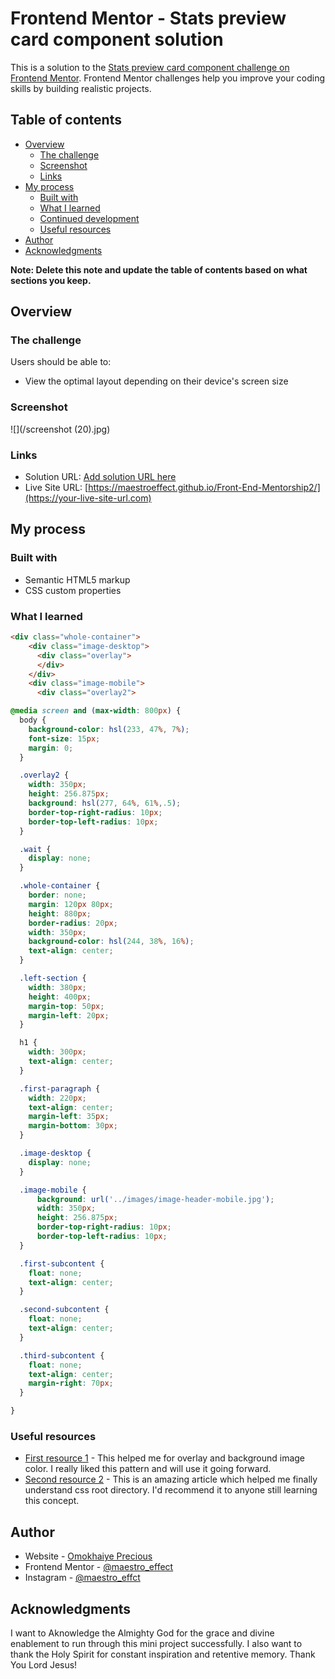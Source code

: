 # Frontend Mentor - Stats preview card component solution

This is a solution to the [Stats preview card component challenge on Frontend Mentor](https://www.frontendmentor.io/challenges/stats-preview-card-component-8JqbgoU62). Frontend Mentor challenges help you improve your coding skills by building realistic projects. 

## Table of contents

- [Overview](#overview)
  - [The challenge](#the-challenge)
  - [Screenshot](#screenshot)
  - [Links](#links)
- [My process](#my-process)
  - [Built with](#built-with)
  - [What I learned](#what-i-learned)
  - [Continued development](#continued-development)
  - [Useful resources](#useful-resources)
- [Author](#author)
- [Acknowledgments](#acknowledgments)

**Note: Delete this note and update the table of contents based on what sections you keep.**

## Overview

### The challenge

Users should be able to:

- View the optimal layout depending on their device's screen size

### Screenshot

![](/screenshot (20).jpg)

### Links

- Solution URL: [Add solution URL here](https://your-solution-url.com)
- Live Site URL: [https://maestroeffect.github.io/Front-End-Mentorship2/](https://your-live-site-url.com)

## My process

### Built with

- Semantic HTML5 markup
- CSS custom properties

### What I learned

```html
<div class="whole-container">
    <div class="image-desktop">
      <div class="overlay">
      </div>
    </div>
    <div class="image-mobile">
      <div class="overlay2">
```
```css
@media screen and (max-width: 800px) {
  body {
    background-color: hsl(233, 47%, 7%);
    font-size: 15px;
    margin: 0;
  }

  .overlay2 {
    width: 350px;
    height: 256.875px;
    background: hsl(277, 64%, 61%,.5);
    border-top-right-radius: 10px;
    border-top-left-radius: 10px;
  }

  .wait {
    display: none;
  }

  .whole-container {
    border: none;
    margin: 120px 80px;
    height: 880px;
    border-radius: 20px;
    width: 350px;
    background-color: hsl(244, 38%, 16%);
    text-align: center;
  }

  .left-section {
    width: 380px;
    height: 400px;
    margin-top: 50px;
    margin-left: 20px;
  }

  h1 {
    width: 300px;
    text-align: center;
  }

  .first-paragraph {
    width: 220px;
    text-align: center;
    margin-left: 35px;
    margin-bottom: 30px;
  }

  .image-desktop {
    display: none;
  }

  .image-mobile {
      background: url('../images/image-header-mobile.jpg');
      width: 350px;
      height: 256.875px;
      border-top-right-radius: 10px;
      border-top-left-radius: 10px;
  }

  .first-subcontent {
    float: none;
    text-align: center;
  }

  .second-subcontent {
    float: none;
    text-align: center;
  }

  .third-subcontent {
    float: none;
    text-align: center;
    margin-right: 70px;
  }

}
```
### Useful resources

- [First resource 1](https://www.youtube.com/watch?v=ZJZtmD3H9Sc) - This helped me for overlay and background image color. I really liked this pattern and will use it going forward.
- [Second resource 2](https://stackoverflow.com/questions/7037959/css-root-directory) - This is an amazing article which helped me finally understand css root directory. I'd recommend it to anyone still learning this concept.

## Author

- Website - [Omokhaiye Precious](https://maestroeffect.github.io/Front-End-Mentorship2/)
- Frontend Mentor - [@maestro_effect](https://www.frontendmentor.io/profile/maestro_effect)
- Instagram - [@maestro_effct](https://www.instagram.com/maestro_effct)

## Acknowledgments

I want to Aknowledge the Almighty God for the grace and divine enablement to run through this mini project successfully. I also want to thank the Holy Spirit for constant inspiration and retentive memory. Thank You Lord Jesus!
